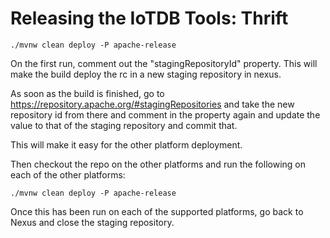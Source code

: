 <!--

    Licensed to the Apache Software Foundation (ASF) under one
    or more contributor license agreements.  See the NOTICE file
    distributed with this work for additional information
    regarding copyright ownership.  The ASF licenses this file
    to you under the Apache License, Version 2.0 (the
    "License"); you may not use this file except in compliance
    with the License.  You may obtain a copy of the License at

        http://www.apache.org/licenses/LICENSE-2.0

    Unless required by applicable law or agreed to in writing,
    software distributed under the License is distributed on an
    "AS IS" BASIS, WITHOUT WARRANTIES OR CONDITIONS OF ANY
    KIND, either express or implied.  See the License for the
    specific language governing permissions and limitations
    under the License.

-->

# Releasing the IoTDB Tools: Thrift

    ./mvnw clean deploy -P apache-release

On the first run, comment out the "stagingRepositoryId" property. 
This will make the build deploy the rc in a new staging repository in nexus.

As soon as the build is finished, go to https://repository.apache.org/#stagingRepositories and take the new repository id from there and comment in the property again and update the value to that of the staging repository and commit that.

This will make it easy for the other platform deployment. 

Then checkout the repo on the other platforms and run the following on each of the other platforms:

    ./mvnw clean deploy -P apache-release

Once this has been run on each of the supported platforms, go back to Nexus and close the staging repository.